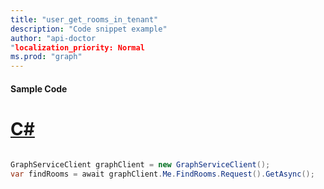 ```yaml
---
title: "user_get_rooms_in_tenant"
description: "Code snippet example" 
author: "api-doctor
"localization_priority: Normal
ms.prod: "graph"
--- 
```

#### Sample Code
# [C#](#tab/Csharp)

```C#

GraphServiceClient graphClient = new GraphServiceClient();
var findRooms = await graphClient.Me.FindRooms.Request().GetAsync();

```